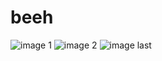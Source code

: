 # beeh
![image 1](https://github.com/user-attachments/assets/bb2dba8d-2d3c-44c1-9f59-0855a21f2835)
![image 2](https://github.com/user-attachments/assets/4c300e3e-c36f-42c6-9b70-857d827c1e48)
![image last](https://github.com/user-attachments/assets/196b1f5e-42cb-458c-8551-a2209ea567b3)
